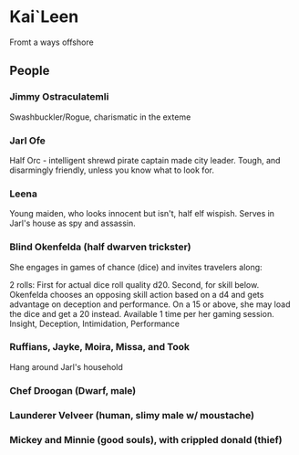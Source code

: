 # Kai`Leen

Fromt a ways offshore

## People

### Jimmy Ostraculatemli

Swashbuckler/Rogue, charismatic in the exteme

### Jarl Ofe

Half Orc - intelligent shrewd pirate captain made city leader. Tough, and disarmingly friendly, unless you know what to look for.

### Leena 

Young maiden, who looks innocent but isn't, half elf wispish. Serves in Jarl's house as spy and assassin.

### Blind Okenfelda (half dwarven trickster)

She engages in games of chance (dice) and invites travelers along:

2 rolls: First for actual dice roll quality d20. Second, for skill below.  Okenfelda chooses an opposing skill action based on a d4 and gets advantage on deception and performance. On a 15 or above, she may load the dice and get a 20 instead. Available 1 time per her gaming session.
Insight, Deception, Intimidation, Performance

### Ruffians, Jayke, Moira, Missa, and Took

Hang around Jarl's household

### Chef Droogan (Dwarf, male)
### Launderer Velveer (human, slimy male w/ moustache)
### Mickey and Minnie (good souls), with crippled donald (thief)
